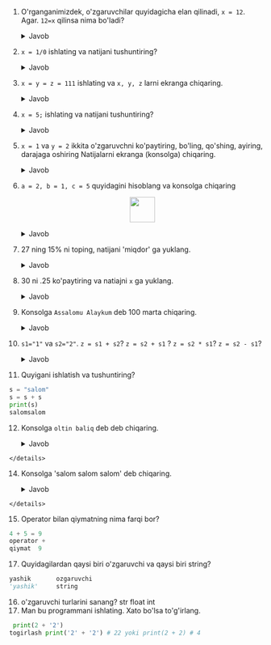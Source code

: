  1. O'rganganimizdek, o'zgaruvchilar quyidagicha elan qilinadi, `x = 12`. Agar. `12=x` 
    qilinsa nima bo'ladi?

    <details><summary>Javob</summary>

     ```python
      
      o'zgaruvchi son bolishi mumkin emas

     ```
    </details>
 2. `x = 1/0` ishlating va natijani tushuntiring?

     <details><summary>Javob</summary>

     ```python
      
      nolga bolish mumkin emas

     ```
    </details>
 3. `x = y = z = 111` ishlating va `x, y, z` larni ekranga chiqaring.
   
    <details><summary>Javob</summary>

     ```python
      
      x = 111
      y = 111
      z = 111
      print(x, y,z)

     ```
    </details>



 4. `x = 5;` ishlating va natijani tushuntiring?
    <details><summary>Javob</summary>

     ```python
      
       x = 5;
     
      print(x)

     ```
    </details>

 5. `x = 1` va `y = 2` ikkita o'zgaruvchni ko'paytiring, bo'ling, qo'shing, ayiring, darajaga oshiring
    Natijalarni ekranga (konsolga) chiqaring.
    <details><summary>Javob</summary>

     ```python
      
     x = 1
    y = 2
    z = x * y
    b = x / y
    q = x + y
    a = x - y
    d = x ** y
    print(z,b,q,a,d)

     ```
    </details>
 6. `a = 2, b = 1, c = 5` quyidagini hisoblang va konsolga chiqaring
    
    <p align="center">
    <img src="https://user-images.githubusercontent.com/24993718/122658278-2654ef00-d163-11eb-95be-817d63587a00.png" height=50>
    </p>

    <details><summary>Javob</summary>

     ```python
      
    a = 2
    b = 1
    c = 5
    x = (-b + (b**2 - 4 * c * a)**(1/2)) / 2a
    
    y = (-b - (b**2 - 4 * c * a)**(1/2)) / 2a
    
    print(x,y)

     ```
    </details>
    


 7. 27 ning 15% ni toping, natijani 'miqdor' ga yuklang.
    <details><summary>Javob</summary>

     ```python
      
    a = 27
    b = 15
    miqdor = (a * b) / 100
    print(miqdor)

     ```
    </details>
 8. 30 ni .25 ko'paytiring va natiajni `x` ga yuklang.
    <details><summary>Javob</summary>

     ```python
      
    b = 30
    y = 25
    b = 30 * 25
    
     
      print(b)

     ```
    </details>
 9. Konsolga `Assalomu Alaykum` deb 100 marta chiqaring.
    <details><summary>Javob</summary>

     ```python
      
    x = "Assalomu Alaykum"
    b = x *100
     
      print(b)

     ```
    </details>

 10. `s1="1"` va `s2="2"`. `z = s1 + s2`? `z = s2 + s1` ? `z = s2 * s1`? `z = s2 - s1`?
    <details><summary>Javob</summary>

     ```python
      
       s1 = "1"
       s2 = "2"
       z = s1 + s2  12
       z = s2 + s1  21
       z = s2 * s1  kopaytirib bolmaydi
       z = s1 - s2   ayirib bolmaydi
     
      print(x)

     ```
     </details>
  
 12. Quyigani ishlatish va tushuntiring?
     
```python
s = "salom"
s = s + s
print(s) 
salomsalom
```
 12. Konsolga `oltin baliq` deb deb chiqaring.
    <details><summary>Javob</summary>

     ```python
      
     x = "oltin baliq"
     
      print(x)

     ```
    </details>

 14. Konsolga 'salom salom salom' deb chiqaring.
    <details><summary>Javob</summary>

     ```python
      
       x = "salom"
       y = " "
     z = (x + y) * 3
     
      print(x)
     salom salom salom

     ```
    </details>
 15. Operator bilan qiymatning nima farqi bor?
```python
4 + 5 = 9
operator + 
qiymat  9
```

 17. Quyidagilardan qaysi biri o'zgaruvchi va qaysi biri string?
```python
yashik       ozgaruvchi
'yashik'     string
```

 16. o'zgaruvchi turlarini sanang?
 str float int
 17. Man bu programmani ishlating. Xato bo'lsa to'g'irlang.

   ```python
    print(2 + '2')
togirlash print('2' + '2') # 22 yoki print(2 + 2) # 4